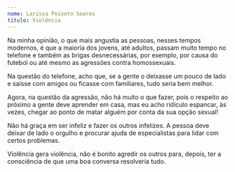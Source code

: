 ```yaml
---
nome: Larissa Peixoto Soares
titulo: Violência
---
```


Na minha opinião, o que mais angustia as pessoas, nesses tempos modernos, é que a maioria dos jovens, até adultos, passam muito tempo no telefone e também as brigas desnecessárias, por exemplo, por causa do futebol ou até mesmo as agressões contra homossexuais.

Na questão do telefone, acho que, se a gente o deixasse um pouco de lado e saísse com amigos ou ficasse com familiares, tudo seria bem melhor.

Agora, na questão da agressão, não há muito o que fazer, pois o respeito ao próximo a gente deve aprender em casa, mas eu acho ridículo espancar, às vezes, chegar ao ponto de matar alguém por conta da sua opção sexual!

Não há graça em ser infeliz e fazer os outros infelizes. A pessoa deve deixar de lado o orgulho e procurar ajuda de especialistas para lidar com certos problemas.

Violência gera violência, não é bonito agredir os outros para, depois, ter a consciência de que uma boa conversa resolveria tudo.

